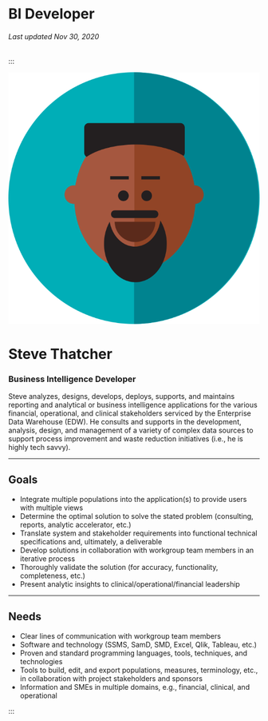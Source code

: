 # BI Developer

###### Last updated Nov 30, 2020

:::

<div class="persona-header">

![Avatar Image](./assets/avatars/avatar59.svg)

<div>

# Steve Thatcher

### Business Intelligence Developer

Steve analyzes, designs, develops, deploys, supports, and maintains reporting and analytical or business intelligence applications for the various financial, operational, and clinical stakeholders serviced by the Enterprise Data Warehouse (EDW). He consults and supports in the development, analysis, design, and management of a variety of complex data sources to support process improvement and waste reduction initiatives (i.e., he is highly tech savvy).

</div>

</div>

---

## Goals

-   Integrate multiple populations into the application(s) to provide users with multiple views
-   Determine the optimal solution to solve the stated problem (consulting, reports, analytic accelerator, etc.)
-   Translate system and stakeholder requirements into functional technical specifications and, ultimately, a deliverable
-   Develop solutions in collaboration with workgroup team members in an iterative process
-   Thoroughly validate the solution (for accuracy, functionality, completeness, etc.)
-   Present analytic insights to clinical/operational/financial leadership

---

## Needs

-   Clear lines of communication with workgroup team members
-   Software and technology (SSMS, SamD, SMD, Excel, Qlik, Tableau, etc.)
-   Proven and standard programming languages, tools, techniques, and technologies
-   Tools to build, edit, and export populations, measures, terminology, etc., in collaboration with project stakeholders and sponsors
-   Information and SMEs in multiple domains, e.g., financial, clinical, and operational

:::
